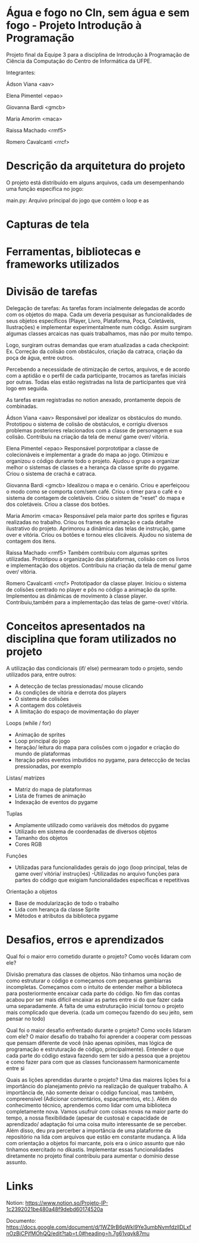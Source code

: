 # Água e fogo no CIn, sem água e sem fogo - Projeto Introdução à Programação
Projeto final da Equipe 3 para a disciplina de Introdução à Programação de Ciência da Computação do Centro de Informática da UFPE.

Integrantes:

Ádson Viana &lt;aav&gt;

Elena Pimentel &lt;epao&gt;

Giovanna Bardi &lt;gmcb&gt;

Maria Amorim &lt;maca&gt;

Raissa Machado &lt;rmf5&gt;

Romero Cavalcanti &lt;rrcf&gt;

# Descrição da arquitetura do projeto

O projeto está distribuído em alguns arquivos, cada um desempenhando uma função específica no jogo:

main.py:
Arquivo principal do jogo que contém o loop e as
# Capturas de tela

# Ferramentas, bibliotecas e frameworks utilizados

# Divisão de tarefas
Delegação de tarefas:
As tarefas foram incialmente delegadas de acordo com os objetos do mapa. Cada um deveria pesquisar as funcionalidades de seus objetos específicos (Player, Livro, Plataforma, Poça, Coletáveis, Ilustrações) e implementar experimentalmente num código.
Assim surgiram algumas classes arcaicas nas quais trabalhamos, mas não por muito tempo.

Logo, surgiram outras demandas que eram atualizadas a cada checkpoint:
Ex. Correção da colisão com obstáculos, criação da catraca, criação da poça de água, entre outros.

Percebendo a necessidade de otimização de certos, arquivos, e de acordo com a aptidão e o perfil de cada participante, trocamos as tarefas iniciais por outras. Todas elas estão registradas na lista de participantes que virá logo em seguida.

As tarefas eram registradas no notion anexado, prontamente depois de combinadas. 

Ádson Viana &lt;aav&gt;
Responsável por idealizar os obstáculos do mundo. Prototipou o sistema de colisão de obstáculos, e corrigiu diversos problemas posteriores relacionados com a classe de personagem e sua colisão. Contribuiu na criação da tela de menu/ game over/ vitória.

Elena Pimentel &lt;epao&gt;
Responsável porprototipar a classe de colecionáveis e implementar a grade do mapa ao jogo. Otimizou e organizou o código durante todo o projeto. Ajudou o grupo a organizar melhor o sistemas de classes e a herança da classe sprite do pygame. Criou o sistema de crachá e catraca.

Giovanna Bardi &lt;gmcb&gt;
Idealizou o mapa e o cenário. Criou e aperfeiçoou o modo como se comporta com/sem café. Criou o timer para o café e o sistema de contagem de coletáveis. Criou o sistem de "reset" do mapa e dos coletáveis. Criou a classe dos botões.

Maria Amorim &lt;maca&gt;
Responsável pela maior parte dos sprites e figuras realizadas no trabalho. Criou os frames de animação e cada detalhe ilustrativo do projeto. Aprimorou a dinâmica das telas de instrução, game over e vitória. Criou os botões e tornou eles clicáveis. Ajudou no sistema de contagem dos itens.

Raissa Machado &lt;rmf5&gt;
Também contribuiu com algumas sprites utilizadas. Prototipou a organização das plataformas, colisão com os livros e implementação dos objetos. Contribuiu na criação da tela de menu/ game over/ vitória.

Romero Cavalcanti &lt;rrcf&gt;
Prototipador da classe player. Iniciou o sistema  de colisões centrado no player e pôs no código a animação da sprite. Implementou as dinâmicas de movimento à classe player. Contribuiu,também para a implementação das telas de game-over/ vitória. 

# Conceitos apresentados na disciplina que foram utilizados no projeto

A utilização das condicionais (if/ else) permearam todo o projeto, sendo utilizados para,  entre outros: 
- A detecção de teclas pressionadas/ mouse clicando
- As condições de vitória e derrota dos players
- O sistema de colisões
- A contagem dos coletáveis
- A limitação do espaço de movimentação do player

Loops (while / for)
- Animação de sprites
- Loop principal do jogo
- Iteração/ leitura do mapa para colisões com o jogador e criação do mundo de plataformas
- Iteração pelos eventos imbutidos no pygame, para deteccção de teclas pressionadas, por exemplo

Listas/ matrizes
- Matriz do mapa de plataformas
- Lista de frames de animação
- Indexação de eventos do pygame

Tuplas
- Amplamente utilizado como variáveis dos métodos do pygame
- Utilizado em sistema de coordenadas de diversos objetos
- Tamanho dos objetos
- Cores RGB

Funções
- Utilizadas para funcionalidades gerais do jogo (loop principal, telas de game over/ vitória/ instruções)
-Utilizadas no arquivo funções para partes do código que exigiam funcionalidades específicas e repetitivas

Orientação a objetos
- Base de modularização de todo o trabalho
- Lida com herança da classe Sprite
- Métodos e atributos da biblioteca pygame



# Desafios, erros e aprendizados
  Qual foi o maior erro cometido durante o projeto? Como vocês lidaram com ele?
  
  Divisão prematura das classes de objetos. Não tinhamos uma noção de como estruturar o código e começamos com pequenas gambiarras incompletas. Começamos com o intuito de entender melhor a biblioteca para posteriormente encaixar cada parte do código. No fim das contas acabou por ser mais difícil encaixar as partes entre si do que fazer cada uma separadamente. A falta de uma estruturação inicial tornou o projeto mais complicado que deveria. (cada um começou fazendo do seu jeito, sem pensar no todo)
  
  Qual foi o maior desafio enfrentado durante o projeto? Como vocês lidaram com ele?
  O maior desafio do trabalho foi aprender a cooperar com pessoas que pensam diferente de você (não apenas opiniões, mas lógica de programação e estruturação de  código, principalmente). Entender o que cada parte do código estava fazendo sem ter sido a pessoa que a projetou e como fazer para com que as  classes funcionassem harmonicamente entre si
  
  Quais as lições aprendidas durante o projeto?
  Uma das maiores lições foi a importâncio do planejamento prévio na realização de qualquer trabalho. A importância de, não somente deixar o código funcioal, mas também, compreensível (Adicionar comentários, espaçamentos, etc.). Além do conhecimento técnico, aprendemos como lidar com uma biblioteca completamente nova. Vamos usufruir com coisas novas na maior parte do tempo, a nossa flexibilidade (apesar de custosa) e capacidade de aprendizado/ adaptação foi uma coisa muito interessante de se perceber. Além disso, deu pra percerber a importância de uma plataforme da repositório na lida com arquivos que estão em constante mudança. A lida com orientação a objetos foi marcante, pois era o único assunto que não tinhamos exercitado no dikastis. Implementar essas funcionalidades diretamente no projeto final contribuiu para aumentar o domínio desse assunto.

# Links
Notion: https://www.notion.so/Projeto-IP-1c2392021be480a48f9debd60174520a

Documento: https://docs.google.com/document/d/1WZ9rB6pWkI9Ye3umbNvmfdzllDLxfnOzBjCPjfMOhQQ/edit?tab=t.0#heading=h.7g61vqyk87mu
